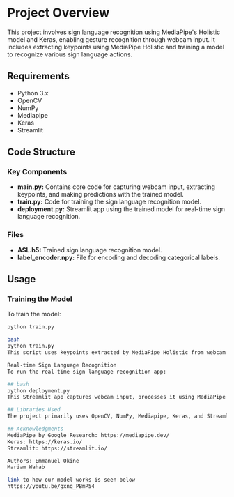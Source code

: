 # Project Overview

This project involves sign language recognition using MediaPipe's Holistic model and Keras, enabling gesture recognition through webcam input. It includes extracting keypoints using MediaPipe Holistic and training a model to recognize various sign language actions.

## Requirements
- Python 3.x
- OpenCV
- NumPy
- Mediapipe
- Keras
- Streamlit

## Code Structure

### Key Components
- **main.py:** Contains core code for capturing webcam input, extracting keypoints, and making predictions with the trained model.
- **train.py:** Code for training the sign language recognition model.
- **deployment.py:** Streamlit app using the trained model for real-time sign language recognition.

### Files
- **ASL.h5:** Trained sign language recognition model.
- **label_encoder.npy:** File for encoding and decoding categorical labels.

## Usage

### Training the Model
To train the model:
```bash
python train.py

bash
python train.py
This script uses keypoints extracted by MediaPipe Holistic from webcam data to train the model.

Real-time Sign Language Recognition
To run the real-time sign language recognition app:

## bash
python deployment.py
This Streamlit app captures webcam input, processes it using MediaPipe Holistic, and recognizes sign language gestures using the trained model.

## Libraries Used
The project primarily uses OpenCV, NumPy, Mediapipe, Keras, and Streamlit. Ensure these libraries are installed before running the scripts.

## Acknowledgments
MediaPipe by Google Research: https://mediapipe.dev/
Keras: https://keras.io/
Streamlit: https://streamlit.io/

Authors: Emmanuel Okine
Mariam Wahab

link to how our model works is seen below
https://youtu.be/gxnq_PBmP54  
